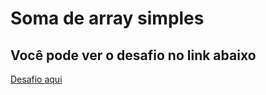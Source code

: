 # Soma de array simples

## Você pode ver o desafio no link abaixo

[Desafio aqui](https://www.hackerrank.com/challenges/simple-array-sum/problem)

